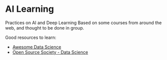 # AI Learning
Practices on AI and Deep Learning
Based on some courses from around the web, and thought to be done in group.

Good resources to learn:

-  [Awesome Data Science](https://github.com/bulutyazilim/awesome-datascience/blob/master/README.md)
-  [Open Source Society - Data Science](https://github.com/open-source-society/data-science)
